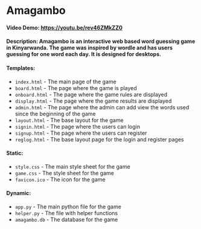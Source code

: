 # Amagambo
#### Video Demo:  https://youtu.be/rev46ZMkZZ0
#### Description: Amagambo is an interactive web based word guessing game in Kinyarwanda. The game was inspired by wordle and has users guessing for one word each day. It is designed for desktops.

#### Templates:
- `index.html` - The main page of the game
- `board.html` - The page where the game is played
- `onboard.html` - The page where the game rules are displayed
- `display.html` - The page where the game results are displayed
- `admin.html` - The page where the admin can add view the words used since the beginning of the game
- `layout.html` - The base layout for the game
- `signin.html` - The page where the users can login
- `signup.html` - The page where the users can register
- `reglog.html` - The base layout page for the login and register pages

#### Static:
- `style.css` - The main style sheet for the game
- `game.css` - The style sheet for the game
- `favicon.ico` - The icon for the game

#### Dynamic:
- `app.py` - The main python file for the game
- `helper.py` - The file with helper functions
- `amagambo.db` - The database for the game
